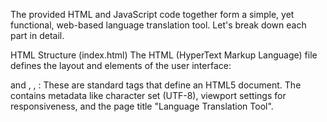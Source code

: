 The provided HTML and JavaScript code together form a simple, yet functional, web-based language translation tool. Let's break down each part in detail.

HTML Structure (index.html)
The HTML (HyperText Markup Language) file defines the layout and elements of the user interface:

<!DOCTYPE html> and <html>, <head>, <body>: These are standard tags that define an HTML5 document. The <head> contains metadata like character set (UTF-8), viewport settings for responsiveness, and the page title "Language Translation Tool".
<style> Block: This embedded CSS (Cascading Style Sheets) provides the visual styling for the elements on the page. It ensures the layout is centered, responsive, uses a sans-serif font, and has clean modern aesthetics with appropriate spacing, colors, and shadows. Key styles include:
body: Sets up the overall page background, font, and centers the content.
.container: Styles the main content area, giving it a maximum width, padding, rounded corners, and a subtle shadow.
h2: Styles the heading "Language Translation Tool".
.form-group: A common class for grouping a label and its associated input element (like textarea or select).
label, textarea, select: Styles for these form elements, including padding, borders, and focus effects.
textarea.readonly: Styles for the output textarea, making it visually distinct.
.grid-cols-2: Uses CSS Grid to arrange the language selectors side-by-side on wider screens and stacked on smaller screens.
button.primary: Styles for the main "Translate" button, giving it a distinct blue background and hover effects.
.absolute-buttons and .action-button: Styles for the "Copy" and "Play" buttons, positioning them absolutely within the translated text area and giving them a subtle appearance.
Content div (<div class="container">): This div holds all the visible elements of the translation tool.
Source Text Input: A div with form-group contains a label for "Source Text" and a textarea (id="source-text") where the user will type or paste text to be translated.
Language Pickers: Another div with grid-cols-2 contains two form-group divs:
"From" language: A label and a select element (id="source-lang") for choosing the source language.
"To" language: A label and a select element (id="target-lang") for choosing the target language.
Translate Button: A button (id="translate-button") with the class primary that triggers the translation process.
Translated Text Output: A div with form-group contains a label for "Translated Text" and a div with relative positioning. Inside this relative div is:
A textarea (id="translated-text") which is readonly and styled as readonly, where the translated text will appear.
A div with absolute-buttons containing two button elements (id="copy-button" and id="play-button") for copying the translated text and playing it aloud via text-to-speech, respectively. These buttons are positioned at the top-right of the translated text area.
JavaScript Functionality (<script> tag)
The JavaScript code brings the HTML elements to life, handling user interactions and communicating with the translation API:

langs Array: This array stores objects, each representing a language with its code (e.g., 'en' for English) and name (e.g., 'English'). This data is used to populate the language selection dropdowns. Notice 'auto' for auto-detection in the source language.

DOM References:

srcTxt, srcSel, tgtSel, outTxt, btn, copy, play: These variables store references to the corresponding HTML elements using document.getElementById(). This makes it easier to manipulate these elements in the JavaScript code.
Initialize <select>s:

langs.forEach(l => { ... });: This loop iterates through the langs array. For each language object, it creates a new Option element and adds it to both the source-lang and target-lang dropdowns.
srcSel.value = 'auto'; tgtSel.value = 'en';: Sets the initial default selections for the source language to "Auto-detect" and the target language to "English".
Helper Function setBusy(b):

This function takes a boolean b. If b is true, it changes the "Translate" button's text to "Translating…" and disables it, providing visual feedback to the user that a process is underway. If b is false, it reverts the button text to "Translate" and re-enables it.
translate(text, from, to) Function:

This is an async function responsible for making the API call.
url: It constructs the URL for the Google Translate API endpoint. It includes parameters like client=gtx (a common client identifier), sl (source language), tl (target language), dt=t (for translation data), and q (the text to translate, which is encodeURIComponent to handle special characters safely).
fetch(url): This makes an asynchronous network request to the constructed URL.
if (!res.ok) throw new Error('Network error');: Checks if the network request was successful. If not (e.g., a 404 or 500 error), it throws an error.
const data = await res.json();: Parses the API response as JSON. The Google Translate API's response structure is an array of arrays. The translated text is typically found at data[0][0][0].
return data[0].map(seg => seg[0]).join('');: This line processes the often segmented translation result from Google API to combine all translated parts into a single string.
Event Listeners:

btn.onclick = async () => { ... }; (Translate Button):
When the "Translate" button is clicked, this async function executes.
const q = srcTxt.value.trim(); if (!q) return;: It gets the text from the source textarea, trims whitespace, and exits if the text is empty.
setBusy(true);: Sets the button to a busy state.
try...catch...finally: This block handles the asynchronous translation process and potential errors.
const result = await translate(q, srcSel.value, tgtSel.value);: Calls the translate function with the user's input and selected languages. The await keyword pauses execution until the translation promise resolves.
outTxt.value = result;: Updates the "Translated Text" area with the received translation.
catch(e): If an error occurs during translation (e.g., network error, API issue), it logs the error to the console and displays "Translation error." in the output area.
finally: This block always executes after the try or catch block, ensuring setBusy(false); is called to reset the button's state, regardless of whether the translation succeeded or failed.
copy.onclick = () => navigator.clipboard.writeText(outTxt.value); (Copy Button):
When the "Copy" button is clicked, it uses the navigator.clipboard.writeText() API to copy the content of the translated-text textarea to the user's clipboard.
play.onclick = () => { ... }; (Play Button):
When the "Play" button is clicked, it initializes a SpeechSynthesisUtterance object with the translated text.
u.lang = tgtSel.value;: Sets the language for speech synthesis to the selected target language, which helps ensure correct pronunciation.
speechSynthesis.speak(u);: This method of the Web Speech API then audibly speaks the text.
In summary, the HTML provides the visual structure, CSS styles it, and JavaScript adds the interactive logic, including fetching translations from an external API and enabling features like copying and text-to-speech.
